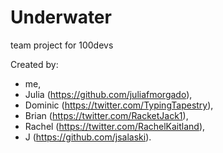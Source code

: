 # Underwater
team project for 100devs

Created by: 
  - me,
  - Julia (https://github.com/juliafmorgado),
  - Dominic (https://twitter.com/TypingTapestry),
  - Brian (https://twitter.com/RacketJack1),
  - Rachel (https://twitter.com/RachelKaitland),
  - J (https://github.com/jsalaski).
